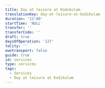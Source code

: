 ```yaml
---
title: Day at leisure at Kodikulam
translationKey: day-at-leisure-at-kodikulam
duration: '12:00'
startTime: 'NULL'
transfer: ''
transferCode: ''
draft: true
daysOfOperation: '127'
toCity: ''
owntransport: false
guide: true
id: services
type: services
tags:
  - Services
  - Day at leisure at Kodikulam
---
```

